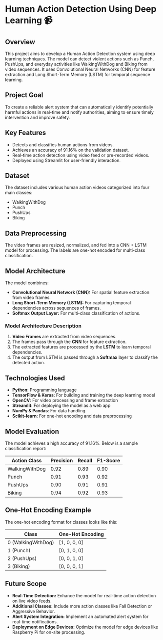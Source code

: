 # Human Action Detection Using Deep Learning 📹
## Overview
This project aims to develop a Human Action Detection system using deep learning techniques. The model can detect violent actions such as Punch, PushUps, and everyday activities like WalkingWithDog and Biking from video sequences. It uses Convolutional Neural Networks (CNN) for feature extraction and Long Short-Term Memory (LSTM) for temporal sequence learning.

## Project Goal
To create a reliable alert system that can automatically identify potentially harmful actions in real-time and notify authorities, aiming to ensure timely intervention and improve safety.

## Key Features
- Detects and classifies human actions from videos.
- Achieves an accuracy of 91.16% on the validation dataset.
- Real-time action detection using video feed or pre-recorded videos.
- Deployed using Streamlit for user-friendly interaction.

## Dataset
The dataset includes various human action videos categorized into four main classes:
- WalkingWithDog
- Punch
- PushUps
- Biking

## Data Preprocessing
The video frames are resized, normalized, and fed into a CNN + LSTM model for processing. The labels are one-hot encoded for multi-class classification.

## Model Architecture
The model combines:
- **Convolutional Neural Network (CNN):** For spatial feature extraction from video frames.
- **Long Short-Term Memory (LSTM):** For capturing temporal dependencies across sequences of frames.
- **Softmax Output Layer:** For multi-class classification of actions.

### Model Architecture Description
1. **Video Frames** are extracted from video sequences.
2. The frames pass through the **CNN** for feature extraction.
3. The extracted features are processed by the **LSTM** to learn temporal dependencies.
4. The output from LSTM is passed through a **Softmax** layer to classify the detected action.

## Technologies Used
- **Python**: Programming language
- **TensorFlow & Keras**: For building and training the deep learning model
- **OpenCV**: For video processing and frame extraction
- **Streamlit**: For deploying the model as a web app
- **NumPy & Pandas**: For data handling
- **Scikit-learn**: For one-hot encoding and data preprocessing

## Model Evaluation
The model achieves a high accuracy of 91.16%. Below is a sample classification report:

| Action Class   | Precision | Recall | F1-Score |
| -------------- | --------- | ------ | -------- |
| WalkingWithDog | 0.92      | 0.89   | 0.90     |
| Punch          | 0.91      | 0.93   | 0.92     |
| PushUps        | 0.90      | 0.91   | 0.91     |
| Biking         | 0.94      | 0.92   | 0.93     |

## One-Hot Encoding Example
The one-hot encoding format for classes looks like this:

| Class            | One-Hot Encoding |
| ---------------- | ---------------- |
| 0 (WalkingWithDog) | [1, 0, 0, 0]    |
| 1 (Punch)          | [0, 1, 0, 0]    |
| 2 (PushUps)        | [0, 0, 1, 0]    |
| 3 (Biking)         | [0, 0, 0, 1]    |

## Future Scope
- **Real-Time Detection:** Enhance the model for real-time action detection on live video feeds.
- **Additional Classes:** Include more action classes like Fall Detection or Aggressive Behavior.
- **Alert System Integration:** Implement an automated alert system for real-time notifications.
- **Deployment on Edge Devices:** Optimize the model for edge devices like Raspberry Pi for on-site processing.
